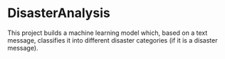 # DisasterAnalysis
This project builds a machine learning model which, based on a text message, classifies it into different disaster categories (if it is a disaster message).
